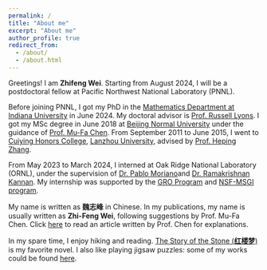 ```yaml
---
permalink: /
title: "About me"
excerpt: "About me"
author_profile: true
redirect_from: 
  - /about/
  - /about.html
---
```


Greetings! I am **Zhifeng Wei**. Starting from August 2024, I will be a postdoctoral fellow at Pacific Northwest National Laboratory (PNNL).

Before joining PNNL, I got my PhD in the [Mathematics Department at Indiana University](https://math.indiana.edu/) in June 2024. My doctoral advisor is [Prof. Russell Lyons](https://rdlyons.pages.iu.edu/). I got my MSc degree in June 2018 at [Beijing Normal University](http://math.bnu.edu.cn/) under the guidance of [Prof. Mu-Fa Chen](http://math0.bnu.edu.cn/~chenmf/main_eng.htm). From September 2011 to June 2015, I went to [Cuiying Honors College](http://chc.lzu.edu.cn/), [Lanzhou University](https://en.lzu.edu.cn/), advised by [Prof. Heping Zhang](http://mathteacher.lzu.edu.cn/system/teacherprofileqtenglish/content.jsp?id=154). 

From May 2023 to March 2024, I interned at Oak Ridge National Laboratory (ORNL), under the supervision of [Dr. Pablo Moriano](https://pmoriano.com/)and [Dr. Ramakrishnan Kannan](https://ramkikannan.com/). My internship was supported by the [GRO Program](https://education.ornl.gov/gro/) and [NSF-MSGI program](https://orise.orau.gov/nsf-msgi/).

My name is written as **魏志峰** in Chinese. In my publications, my name is usually written as **Zhi-Feng Wei**, following suggestions by Prof. Mu-Fa Chen. Click [here](http://math0.bnu.edu.cn/~chenmf/files/SciPopul/19Name-of-Chinese.pdf) to read an article written by Prof. Chen for explanations.

In my spare time, I enjoy hiking and reading. [The Story of the Stone (**红楼梦**)](https://en.wikipedia.org/wiki/Dream_of_the_Red_Chamber) is my favorite novel. I also like playing jigsaw puzzles: some of my works could be found [here](https://zf-wei.github.io/posts/2021/12/puzzles/).  
